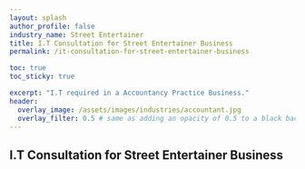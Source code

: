 ```yaml
---
layout: splash 
author_profile: false 
industry_name: Street Entertainer
title: I.T Consultation for Street Entertainer Business
permalink: /it-consultation-for-street-entertainer-business

toc: true
toc_sticky: true

excerpt: "I.T required in a Accountancy Practice Business."
header:
  overlay_image: /assets/images/industries/accountant.jpg
  overlay_filter: 0.5 # same as adding an opacity of 0.5 to a black background
---
```


## I.T Consultation for Street Entertainer Business